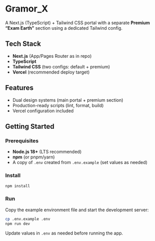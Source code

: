# Gramor_X

A Next.js (TypeScript) + Tailwind CSS portal with a separate **Premium “Exam Earth”** section using a dedicated Tailwind config.

## Tech Stack
- **Next.js** (App/Pages Router as in repo)
- **TypeScript**
- **Tailwind CSS** (two configs: default + premium)
- **Vercel** (recommended deploy target)

## Features
- Dual design systems (main portal + premium section)
- Production-ready scripts (lint, format, build)
- Vercel configuration included

## Getting Started

### Prerequisites
- **Node.js 18+** (LTS recommended)
- **npm** (or pnpm/yarn)
- A copy of `.env` created from `.env.example` (set values as needed)

### Install
```bash
npm install

```

### Run

Copy the example environment file and start the development server:

```bash
cp .env.example .env
npm run dev
```

Update values in `.env` as needed before running the app.
